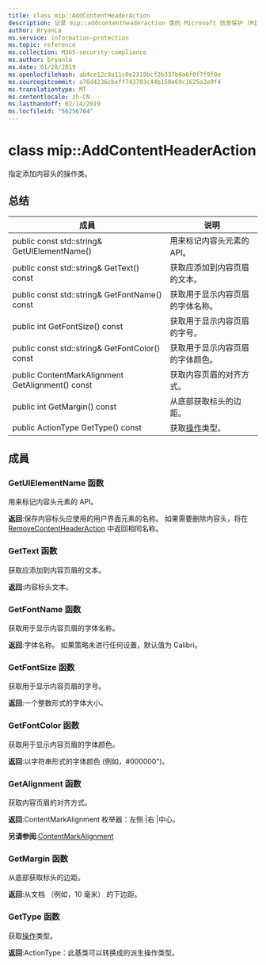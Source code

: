 ```yaml
---
title: class mip::AddContentHeaderAction
description: 记录 mip::addcontentheaderaction 类的 Microsoft 信息保护 (MIP) SDK。
author: BryanLa
ms.service: information-protection
ms.topic: reference
ms.collection: M365-security-compliance
ms.author: bryanla
ms.date: 01/28/2019
ms.openlocfilehash: ab4ce12c9a11c0e2319bcf2b337b6a6f0f7f9f0e
ms.sourcegitcommit: a78d4236cbeff743703c44b150e69c1625a2e9f4
ms.translationtype: MT
ms.contentlocale: zh-CN
ms.lasthandoff: 02/14/2019
ms.locfileid: "56256764"
---
```

# <a name="class-mipaddcontentheaderaction"></a>class mip::AddContentHeaderAction 
指定添加内容头的操作类。
  
## <a name="summary"></a>总结
 成員                        | 说明                                
--------------------------------|---------------------------------------------
public const std::string& GetUIElementName()  |  用来标记内容头元素的 API。
public const std::string& GetText() const  |  获取应添加到内容页眉的文本。
public const std::string& GetFontName() const  |  获取用于显示内容页眉的字体名称。
public int GetFontSize() const  |  获取用于显示内容页眉的字号。
public const std::string& GetFontColor() const  |  获取用于显示内容页眉的字体颜色。
public ContentMarkAlignment GetAlignment() const  |  获取内容页眉的对齐方式。
public int GetMargin() const  |  从底部获取标头的边距。
public ActionType GetType() const  |  获取[操作](class_mip_action.md)类型。
  
## <a name="members"></a>成員
  
### <a name="getuielementname-function"></a>GetUIElementName 函数
用来标记内容头元素的 API。

  
**返回**:保存内容标头应使用的用户界面元素的名称。 如果需要删除内容头，将在 [RemoveContentHeaderAction](class_mip_removecontentheaderaction.md) 中返回相同名称。
  
### <a name="gettext-function"></a>GetText 函数
获取应添加到内容页眉的文本。

  
**返回**:内容标头文本。
  
### <a name="getfontname-function"></a>GetFontName 函数
获取用于显示内容页眉的字体名称。

  
**返回**:字体名称。 如果策略未进行任何设置，默认值为 Calibri。
  
### <a name="getfontsize-function"></a>GetFontSize 函数
获取用于显示内容页眉的字号。

  
**返回**:一个整数形式的字体大小。
  
### <a name="getfontcolor-function"></a>GetFontColor 函数
获取用于显示内容页眉的字体颜色。

  
**返回**:以字符串形式的字体颜色 (例如，#000000")。
  
### <a name="getalignment-function"></a>GetAlignment 函数
获取内容页眉的对齐方式。

  
**返回**:ContentMarkAlignment 枚举器：左侧 |右 |中心。 
  
**另请参阅**:[ContentMarkAlignment](mip-enums-and-structs.md#contentmarkalignment-enum)
  
### <a name="getmargin-function"></a>GetMargin 函数
从底部获取标头的边距。

  
**返回**:从文档 （例如，10 毫米） 的下边距。
  
### <a name="gettype-function"></a>GetType 函数
获取[操作](class_mip_action.md)类型。

  
**返回**:ActionType：此基类可以转换成的派生操作类型。
